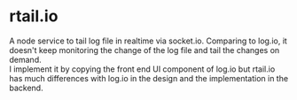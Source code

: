 rtail.io
===========
A node service to tail log file in realtime via socket.io. Comparing to log.io, it doesn't keep monitoring the change of the log file and tail the changes on demand.    
I implement it by copying the front end UI component of log.io but rtail.io has much differences with log.io in the design and the implementation in the backend.  
